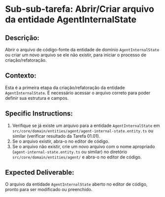 # Sub-sub-tarefa: Abrir/Criar arquivo da entidade AgentInternalState

## Descrição:

Abrir o arquivo de código-fonte da entidade de domínio `AgentInternalState` ou criar um novo arquivo se ele não existir, para iniciar o processo de criação/refatoração.

## Contexto:

Esta é a primeira etapa da criação/refatoração da entidade `AgentInternalState`. É necessário acessar o arquivo correto para poder definir sua estrutura e campos.

## Specific Instructions:

1.  Verifique se já existe um arquivo para a entidade `AgentInternalState` em `src/core/domain/entities/agent/agent-internal-state.entity.ts` ou similar (verificar resultado da Tarefa 01.01).
2.  Se o arquivo existir, abra-o no editor de código.
3.  Se o arquivo não existir, crie um novo arquivo com o nome apropriado (`agent-internal-state.entity.ts` ou similar) no diretório `src/core/domain/entities/agent/` e abra-o no editor de código.

## Expected Deliverable:

O arquivo da entidade `AgentInternalState` aberto no editor de código, pronto para ser modificado ou preenchido.